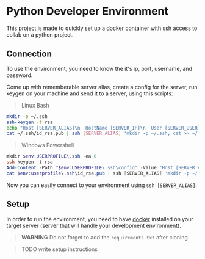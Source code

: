 # Python Developer Environment

This project is made to quickly set up a docker container with ssh access to collab on a python project.

## Connection

To use the environment, you need to know the it's ip, port, username, and password.

Come up with rememberable server alias, create a config for the server, run keygen on your machine and send it to a server, using this scripts:

> Linux Bash

```bash
mkdir -p ~/.ssh
ssh-keygen -t rsa
echo "Host [SERVER_ALIAS]\n  HostName [SERVER_IP]\n  User [SERVER_USER]\n  Port [PORT]" >> ~/.ssh/config
cat ~/.ssh/id_rsa.pub | ssh [SERVER_ALIAS] 'mkdir -p ~/.ssh; cat >> ~/.ssh/authorized_keys'
```

> Windows Powershell

```ps1
mkdir $env:USERPROFILE\.ssh -ea 0
ssh-keygen -t rsa
Add-Content -Path "$env:USERPROFILE\.ssh\config" -Value "Host [SERVER_ALIAS]`n  HostName [SERVER_IP]`n  User [SERVER_USER]`n  Port [PORT]`n"
cat $env:userprofile\.ssh\id_rsa.pub | ssh [SERVER_ALIAS] 'mkdir -p ~/.ssh; cat >> ~/.ssh/authorized_keys'
```

Now you can easily connect to your environment using `ssh [SERVER_ALIAS]`.

## Setup

In order to run the environment, you need to have [docker](https://docs.docker.com/engine/install/) installed on your target server (server that will handle your development environment).

> **WARNING**
> Do not forget to add the `requirements.txt` after cloning.

> TODO write setup instructions
